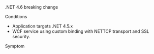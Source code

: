 .NET 4.6 breaking change

Conditions

- Application targets .NET 4.5.x
- WCF service using custom binding with NETTCP transport and SSL security.

Symptom
